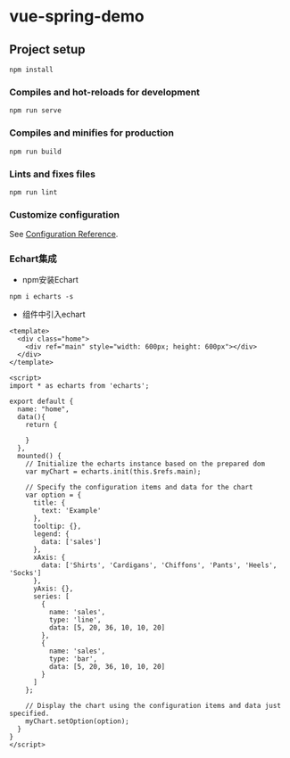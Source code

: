 # vue-spring-demo

## Project setup
```
npm install
```

### Compiles and hot-reloads for development
```
npm run serve
```

### Compiles and minifies for production
```
npm run build
```

### Lints and fixes files
```
npm run lint
```

### Customize configuration
See [Configuration Reference](https://cli.vuejs.org/config/).

### Echart集成
- npm安装Echart
```
npm i echarts -s
```
- 组件中引入echart
```vue
<template>
  <div class="home">
    <div ref="main" style="width: 600px; height: 600px"></div>
  </div>
</template>

<script>
import * as echarts from 'echarts';

export default {
  name: "home",
  data(){
    return {

    }
  },
  mounted() {
    // Initialize the echarts instance based on the prepared dom
    var myChart = echarts.init(this.$refs.main);

    // Specify the configuration items and data for the chart
    var option = {
      title: {
        text: 'Example'
      },
      tooltip: {},
      legend: {
        data: ['sales']
      },
      xAxis: {
        data: ['Shirts', 'Cardigans', 'Chiffons', 'Pants', 'Heels', 'Socks']
      },
      yAxis: {},
      series: [
        {
          name: 'sales',
          type: 'line',
          data: [5, 20, 36, 10, 10, 20]
        },
        {
          name: 'sales',
          type: 'bar',
          data: [5, 20, 36, 10, 10, 20]
        }
      ]
    };

    // Display the chart using the configuration items and data just specified.
    myChart.setOption(option);
  }
}
</script>
```
